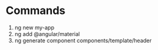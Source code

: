 # Commands

1. ng new my-app
2. ng add @angular/material
3. ng generate component components/template/header